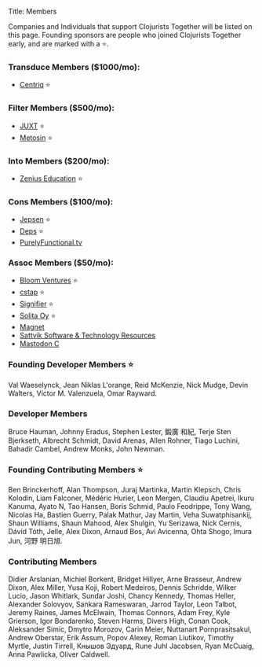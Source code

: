 Title: Members  


Companies and Individuals that support Clojurists Together will be listed on this page. Founding sponsors are people who joined Clojurists Together early, and are marked with a ⭐️.

### Transduce Members ($1000/mo):

* [Centriq](https://centriqhome.com) ⭐️

### Filter Members ($500/mo):

* [JUXT](https://juxt.pro) ⭐️
* [Metosin](http://www.metosin.fi) ⭐️

### Into Members ($200/mo):

* [Zenius Education](http://www.zeniuseducation.com/) ⭐️

### Cons Members ($100/mo):

* [Jepsen](https://jepsen.io) ⭐️
* [Deps](https://www.deps.co) ⭐️
* [PurelyFunctional.tv](https://purelyfunctional.tv)

### Assoc Members ($50/mo):

* [Bloom Ventures](http://bloomventures.io) ⭐️
* [cstap](https://cstap.com) ⭐️
* [Signifier](http://signifier.jp) ⭐️
* [Solita Oy](https://www.solita.fi) ⭐️
* [Magnet](https://www.magnet.coop)
* [Sattvik Software & Technology Resources](http://www.deepbluelambda.org)
* [Mastodon C](http://www.mastodonc.com)

### Founding Developer Members ⭐️

Val Waeselynck, Jean Niklas L'orange, Reid McKenzie, Nick Mudge, Devin Walters, Víctor M. Valenzuela, Omar Rayward.

### Developer Members

Bruce Hauman, Johnny Eradus, Stephen Lester, 鍛廣 和紀, Terje Sten Bjerkseth, Albrecht Schmidt, David Arenas, Allen Rohner, Tiago Luchini, Bahadir Cambel, Andrew Monks, John Newman.

### Founding Contributing Members ⭐️

Ben Brinckerhoff, Alan Thompson, Juraj Martinka, Martin Klepsch, Chris Kolodin, Liam Falconer, Médéric Hurier, Leon Mergen, Claudiu Apetrei, Ikuru Kanuma, Ayato N, Tao Hansen, Boris Schmid, Paulo Feodrippe, Tony Wang, Nicolas Ha, Bastien Guerry, Palak Mathur, Jay Martin, Veha Suwatphisankij, Shaun Williams, Shaun Mahood, Alex Shulgin, Yu Serizawa, Nick Cernis, Dávid Tóth, Jelle, Alex Dixon, Arnaud Bos, Avi Avicenna, Ohta Shogo, Imura Jun, 河野 明日旭.

### Contributing Members

Didier Arslanian, Michiel Borkent, Bridget Hillyer, Arne Brasseur, Andrew Dixon, Alex Miller, Yusa Koji, Robert Medeiros, Dennis Schridde, Wilker Lucio, Jason Whitlark, Sundar Joshi, Chancy Kennedy, Thomas Heller, Alexander Solovyov, Sankara Rameswaran, Jarrod Taylor, Leon Talbot, Jeremy Raines, James McElwain, Thomas Connors, Adam Frey, Kyle Grierson, Igor Bondarenko, Steven Harms, Divers High, Conan Cook, Aleksander Simic, Dmytro Morozov, Carin Meier, Nuttanart Pornprasitsakul, Andrew Oberstar, Erik Assum, Popov Alexey, Roman Liutikov, Timothy Myrtle, Justin Tirrell, Кнышов Эдуард, Rune Juhl Jacobsen, Ryan McCuaig, Anna Pawlicka, Oliver Caldwell.
